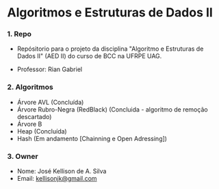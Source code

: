 # Algoritmos e Estruturas de Dados II #

### 1. Repo ###

* Repósitorio para o projeto da disciplina "Algoritmo e Estruturas de Dados II" (AED II) do curso de BCC na UFRPE UAG.

* Professor: Rian Gabriel

### 2. Algoritmos

* Árvore AVL (Concluída)
* Árvore Rubro-Negra (RedBlack) (Concluida - algoritmo de remoção descartado)
* Árvore B
* Heap (Concluída)
* Hash (Em andamento [Chainning e Open Adressing])

### 3. Owner ###

* Nome: José Kellison de A. Silva
* Email:  kellisonjk@gmail.com
